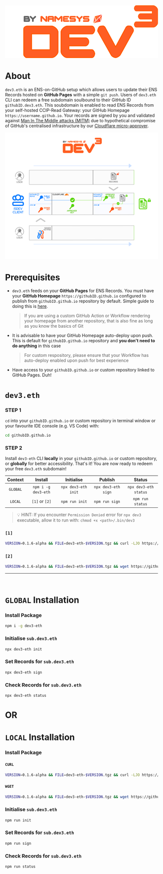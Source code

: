 ![](https://raw.githubusercontent.com/namesys-eth/dev3-eth-resources/main/graphics/png/logo.png)

# About

`dev3.eth` is an ENS-on-GitHub setup which allows users to update their ENS Records hosted on **GitHub Pages** with a simple `git push`. Users of `dev3.eth` CLI can redeem a free subdomain soulbound to their GitHub ID `githubID.dev3.eth`. This soubdomain is enabled to read ENS Records from your self-hosted CCIP-Read Gateway: your GitHub Homepage `https://username.github.io`. Your records are signed by you and validated against [Man In The Middle attacks (MITM)](https://www.imperva.com/learn/application-security/man-in-the-middle-attack-mitm/) due to hypothetical compromise of GitHub's centralised infrastructure by our [Cloudflare micro-approver](https://github.com/namesys-eth/dev3-eth-approver).  

![](https://raw.githubusercontent.com/namesys-eth/dev3-eth-resources/main/graphics/png/fullStack.png)

# Prerequisites

- `dev3.eth` feeds on your **GitHub Pages** for ENS Records. You must have your **GitHub Homepage** `https://githubID.github.io` configured to publish from `githubID.github.io` repository by default. Simple guide to doing this is [here](https://docs.github.com/en/pages/getting-started-with-github-pages/creating-a-github-pages-site).

  > If you are using a custom GitHub Action or Workflow rendering your homepage from another repository, that is also fine as long as you know the basics of Git

- It is advisable to have your GitHub Homepage auto-deploy upon push. This is default for `githubID.github.io` repository and **you don't need to do anything** in this case

  > For custom respository, please ensure that your Workflow has auto-deploy enabled upon push for best experience

- Have access to your `githubID.github.io` or custom repository linked to GitHub Pages. Duh!

# `dev3.eth`

### STEP 1

`cd` into your `githubID.github.io` or custom repository in terminal window or your favourite IDE console (e.g. VS Code) with:

```bash
cd githubID.github.io
```

### STEP 2

Install `dev3-eth` CLI **locally** in your `githubID.github.io` or custom repository, or **globally** for better accessibility. That's it! You are now ready to redeem your free `dev3.eth` subdomain!

| Context  | Install | Initialise | Publish | Status  |
|:--------:|:-------:|:----------:|:-------:|:-------:|
| `GLOBAL` | `npm i -g dev3-eth`  | `npx dev3-eth init` | `npx dev3-eth sign` | `npx dev3-eth status` |
| `LOCAL`  | `[1]` or `[2]`       | `npm run init`      | `npm run sign`      | `npm run status`      |

> 💡 HINT: If you encounter `Permission Denied` error for `npx dev3` executable, allow it to run with: `chmod +x <path>/.bin/dev3`

### `[1]`

```bash
VERSION=0.1.6-alpha && FILE=dev3-eth-$VERSION.tgz && curl -LJO https://github.com/namesys-eth/dev3-eth-cli/releases/download/$VERSION/$FILE && tar -xzf $FILE && mv package/* package/.nojekyll package/.gitignore . && rm -r package $FILE && npm i
```

### `[2]`

```bash
VERSION=0.1.6-alpha && FILE=dev3-eth-$VERSION.tgz && wget https://github.com/namesys-eth/dev3-eth-cli/releases/download/$VERSION/$FILE && tar -xzf $FILE && mv package/* package/.nojekyll package/.gitignore . && rm -r package $FILE && npm i
```

---
&nbsp;

# `GLOBAL` Installation

### Install Package

```bash
npm i -g dev3-eth
```

### Initialise `sub.dev3.eth` 

```bash
npx dev3-eth init
```

### Set Records for `sub.dev3.eth`

```bash
npx dev3-eth sign
```

### Check Records for `sub.dev3.eth`

```bash
npx dev3-eth status
```

# OR

# `LOCAL` Installation

### Install Package
#### `CURL`

```bash
VERSION=0.1.6-alpha && FILE=dev3-eth-$VERSION.tgz && curl -LJO https://github.com/namesys-eth/dev3-eth-cli/releases/download/$VERSION/$FILE && tar -xzf $FILE && mv package/* package/.nojekyll package/.gitignore . && rm -r package $FILE && npm i
```

#### `WGET`

```bash
VERSION=0.1.6-alpha && FILE=dev3-eth-$VERSION.tgz && wget https://github.com/namesys-eth/dev3-eth-cli/releases/download/$VERSION/$FILE && tar -xzf $FILE && mv package/* package/.nojekyll package/.gitignore . && rm -r package $FILE && npm i
```

### Initialise `sub.dev3.eth` 

```bash
npm run init
```

### Set Records for `sub.dev3.eth`

```bash
npm run sign
```

### Check Records for `sub.dev3.eth`

```bash
npm run status
```
